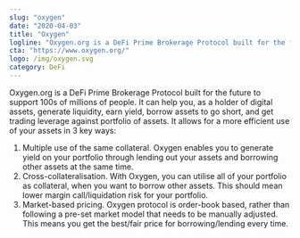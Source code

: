 ```yaml
---
slug: "oxygen"
date: "2020-04-03"
title: "Oxygen"
logline: "Oxygen.org is a DeFi Prime Brokerage Protocol built for the future to support 100s of millions of people."
cta: "https://www.oxygen.org/"
logo: /img/oxygen.svg
category: DeFi
---
```


Oxygen.org is a DeFi Prime Brokerage Protocol built for the future to support 100s of millions of people. It can help you, as a holder of digital assets, generate liquidity, earn yield, borrow assets to go short, and get trading leverage against portfolio of assets. It allows for a more efficient use of your assets in 3 key ways:

1. Multiple use of the same collateral. Oxygen enables you to generate yield on your portfolio through lending out your assets and borrowing other assets at the same time.
2. Cross-collateralisation. With Oxygen, you can utilise all of your portfolio as collateral, when you want to borrow other assets. This should mean lower margin call/liquidation risk for your portfolio.
3. Market-based pricing. Oxygen protocol is order-book based, rather than following a pre-set market model that needs to be manually adjusted. This means you get the best/fair price for borrowing/lending every time.
